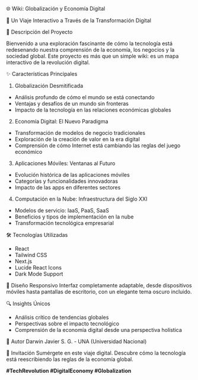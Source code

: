 🌐 Wiki: Globalización y Economía Digital 

📘 Un Viaje Interactivo a Través de la Transformación Digital

🚀 Descripción del Proyecto

Bienvenido a una exploración fascinante de cómo la tecnología está redesenando nuestra comprensión de la economía, los negocios y la sociedad global. Este proyecto es más que un simple wiki: es un mapa interactivo de la revolución digital.

✨ Características Principales

1. Globalización Desmitificada
- Análisis profundo de cómo el mundo se está conectando
- Ventajas y desafíos de un mundo sin fronteras
- Impacto de la tecnología en las relaciones económicas globales

2. Economía Digital: El Nuevo Paradigma
- Transformación de modelos de negocio tradicionales
- Exploración de la creación de valor en la era digital
- Comprensión de cómo Internet está cambiando las reglas del juego económico

3. Aplicaciones Móviles: Ventanas al Futuro
- Evolución histórica de las aplicaciones móviles
- Categorías y funcionalidades innovadoras
- Impacto de las apps en diferentes sectores

4. Computación en la Nube: Infraestructura del Siglo XXI
- Modelos de servicio: IaaS, PaaS, SaaS
- Beneficios y tipos de implementación en la nube
- Transformación tecnológica empresarial

🛠 Tecnologías Utilizadas
- React
- Tailwind CSS
- Next.js
- Lucide React Icons
- Dark Mode Support

🌈 Diseño Responsivo
Interfaz completamente adaptable, desde dispositivos móviles hasta pantallas de escritorio, con un elegante tema oscuro incluido.

🔍 Insights Únicos
- Análisis crítico de tendencias globales
- Perspectivas sobre el impacto tecnológico
- Comprensión de la economía digital desde una perspectiva holística

👥 Autor
Darwin Javier S. G. - UNA (Universidad Nacional)

🌟 Invitación
Sumérgete en este viaje digital. Descubre cómo la tecnología está reescribiendo las reglas de la economía global.


**#TechRevolution #DigitalEconomy #Globalization**
